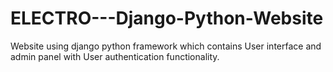 # ELECTRO---Django-Python-Website
Website using django python framework which contains User interface and admin panel with User authentication functionality.
